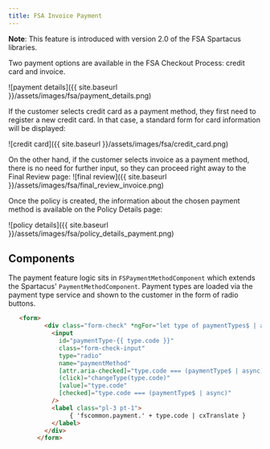 ```yaml
---
title: FSA Invoice Payment
---
```


**Note**: This feature is introduced with version 2.0 of the FSA Spartacus libraries.

Two payment options are available in the FSA Checkout Process: credit card and invoice.

![payment details]({{ site.baseurl }}/assets/images/fsa/payment_details.png)

If the customer selects credit card as a payment method, they first need to register a new credit card. In that case, a standard form for card information will be displayed:

![credit card]({{ site.baseurl }}/assets/images/fsa/credit_card.png)

On the other hand, if the customer selects invoice as a payment method, there is no need for further input, so they can proceed right away to the Final Review page:
![final review]({{ site.baseurl }}/assets/images/fsa/final_review_invoice.png)

Once the policy is created, the information about the chosen payment method is available on the Policy Details page:

![policy details]({{ site.baseurl }}/assets/images/fsa/policy_details_payment.png)

## Components

The payment feature logic sits in `FSPaymentMethodComponent` which extends the Spartacus' `PaymentMethodComponent`.
Payment types are loaded via the payment type service and shown to the customer in the form of radio buttons.

```html
   <form>
          <div class="form-check" *ngFor="let type of paymentTypes$ | async">
            <input
              id="paymentType-{{ type.code }}"
              class="form-check-input"
              type="radio"
              name="paymentMethod"
              [attr.aria-checked]="type.code === (paymentType$ | async)"
              (click)="changeType(type.code)"
              [value]="type.code"
              [checked]="type.code === (paymentType$ | async)"
            />
            <label class="pl-3 pt-1">
                 { 'fscommon.payment.' + type.code | cxTranslate }
            </label>
          </div>
        </form>
```
